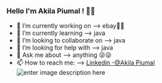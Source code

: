### Hello I'm Akila Piumal ! 👋👋




- 🔭 I’m currently working on  -->   ebay🤑🤑
- 🌱 I’m currently learning -->   java
- 👯 I’m looking to collaborate on -->   java
- 🤔 I’m looking for help with -->   java
- 💬 Ask me about -->   anything 😜😜
- 📫 How to reach me: -->   [Linkedin -@Akila Piumal](https://www.linkedin.com/in/akila-piumal-3b7040229/)
![enter image description here](https://github-readme-stats.vercel.app/api?username=iampawan&&show_icons=true&title_color=ffffff&icon_color=bb2acf&text_color=daf7dc&bg_color=151515)
